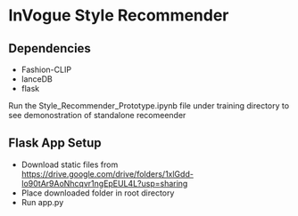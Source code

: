 # InVogue Style Recommender

## Dependencies
- Fashion-CLIP
- lanceDB
- flask

Run the Style_Recommender_Prototype.ipynb file under training directory to see demonostration of standalone recomeender

## Flask App Setup
- Download static files from https://drive.google.com/drive/folders/1xlGdd-lo90tAr9AoNhcqvr1ngEpEUL4L?usp=sharing
- Place downloaded folder in root directory
- Run app.py

